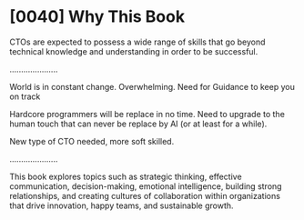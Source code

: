 # [0040] Why This Book

CTOs are expected to possess a wide range of skills that go beyond technical knowledge and understanding in order to be successful.

.....................

World is in constant change. Overwhelming. Need for Guidance to keep you on track

Hardcore programmers will be replace in no time. Need to upgrade to the human touch that can never be replace by AI (or at least for a while).

New type of CTO needed, more soft skilled.

.....................

This book explores topics such as strategic thinking, effective communication, decision-making, emotional intelligence, building strong relationships, and creating cultures of collaboration within organizations that drive innovation, happy teams, and sustainable growth.

